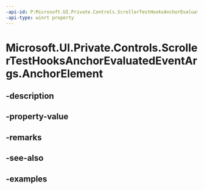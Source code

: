 ```yaml
---
-api-id: P:Microsoft.UI.Private.Controls.ScrollerTestHooksAnchorEvaluatedEventArgs.AnchorElement
-api-type: winrt property
---
```


# Microsoft.UI.Private.Controls.ScrollerTestHooksAnchorEvaluatedEventArgs.AnchorElement

<!--
public Microsoft.UI.Xaml.UIElement AnchorElement { get; }
-->


## -description

## -property-value

## -remarks

## -see-also

## -examples


